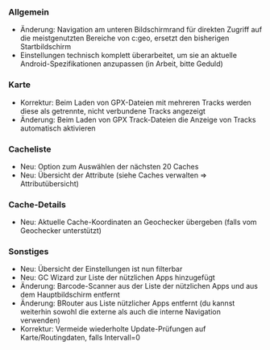 ### Allgemein
- Änderung: Navigation am unteren Bildschirmrand für direkten Zugriff auf die meistgenutzten Bereiche von c:geo, ersetzt den bisherigen Startbildschirm
- Einstellungen technisch komplett überarbeitet, um sie an aktuelle Android-Spezifikationen anzupassen (in Arbeit, bitte Geduld)

### Karte
- Korrektur: Beim Laden von GPX-Dateien mit mehreren Tracks werden diese als getrennte, nicht verbundene Tracks angezeigt
- Änderung: Beim Laden von GPX Track-Dateien die Anzeige von Tracks automatisch aktivieren

### Cacheliste
- Neu: Option zum Auswählen der nächsten 20 Caches
- Neu: Übersicht der Attribute (siehe Caches verwalten => Attributübersicht)

### Cache-Details
- Neu: Aktuelle Cache-Koordinaten an Geochecker übergeben (falls vom Geochecker unterstützt)

### Sonstiges
- Neu: Übersicht der Einstellungen ist nun filterbar
- Neu: GC Wizard zur Liste der nützlichen Apps hinzugefügt
- Änderung: Barcode-Scanner aus der Liste der nützlichen Apps und aus dem Hauptbildschirm entfernt
- Änderung: BRouter aus Liste nützlicher Apps entfernt (du kannst weiterhin sowohl die externe als auch die interne Navigation verwenden)
- Korrektur: Vermeide wiederholte Update-Prüfungen auf Karte/Routingdaten, falls Intervall=0
